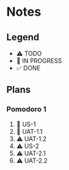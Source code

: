 # Notes

## Legend
- ⚠ TODO
- 🚧 IN PROGRESS
- ✅ DONE

## Plans
### Pomodoro 1
1. 🚧 US-1
2. 🚧 UAT-1.1
3. ⚠ UAT-1.2
4. ⚠ US-2
5. ⚠ UAT-2.1
6. ⚠ UAT-2.2